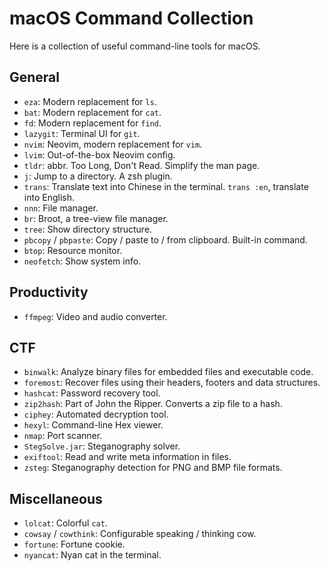 # macOS Command Collection

Here is a collection of useful command-line tools for macOS.

## General

 - `eza`: Modern replacement for `ls`.
 - `bat`: Modern replacement for `cat`.
 - `fd`: Modern replacement for `find`.
 - `lazygit`: Terminal UI for `git`.
 - `nvim`: Neovim, modern replacement for `vim`.
 - `lvim`: Out-of-the-box Neovim config.
 - `tldr`: abbr. Too Long, Don't Read. Simplify the man page.
 - `j`: Jump to a directory. A zsh plugin.
 - `trans`: Translate text into Chinese in the terminal. `trans :en`, translate into English.
 - `nnn`: File manager.
 - `br`: Broot, a tree-view file manager.
 - `tree`: Show directory structure.
 - `pbcopy` / `pbpaste`: Copy / paste to / from clipboard. Built-in command.
 - `btop`: Resource monitor.
 - `neofetch`: Show system info.

## Productivity

 - `ffmpeg`: Video and audio converter.

## CTF

 - `binwalk`: Analyze binary files for embedded files and executable code.
 - `foremost`: Recover files using their headers, footers and data structures.
 - `hashcat`: Password recovery tool.
 - `zip2hash`: Part of John the Ripper. Converts a zip file to a hash.
 - `ciphey`: Automated decryption tool.
 - `hexyl`: Command-line Hex viewer.
 - `nmap`: Port scanner.
 - `StegSolve.jar`: Steganography solver.
 - `exiftool`: Read and write meta information in files.
 - `zsteg`: Steganography detection for PNG and BMP file formats.

## Miscellaneous

 - `lolcat`: Colorful `cat`.
 - `cowsay` / `cowthink`: Configurable speaking / thinking cow.
 - `fortune`: Fortune cookie.
 - `nyancat`: Nyan cat in the terminal.